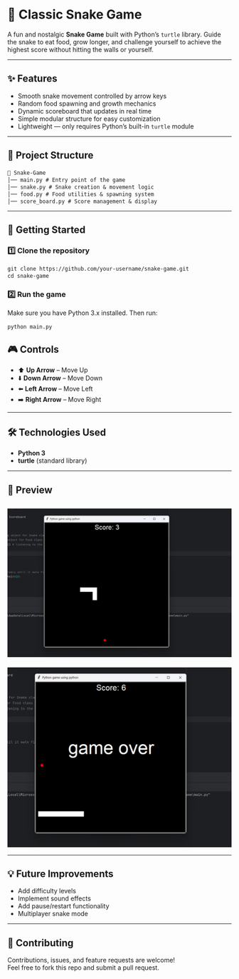 # 🐍 Classic Snake Game  

A fun and nostalgic **Snake Game** built with Python’s `turtle` library. Guide the snake to eat food, grow longer, and challenge yourself to achieve the highest score without hitting the walls or yourself.  

---

## ✨ Features  
- Smooth snake movement controlled by arrow keys  
- Random food spawning and growth mechanics  
- Dynamic scoreboard that updates in real time  
- Simple modular structure for easy customization  
- Lightweight — only requires Python’s built-in `turtle` module  

---

## 📂 Project Structure 
```
📁 Snake-Game
│── main.py # Entry point of the game
│── snake.py # Snake creation & movement logic
│── food.py # Food utilities & spawning system
│── score_board.py # Score management & display
```

---

## 🚀 Getting Started  

### 1️⃣ Clone the repository  
```
git clone https://github.com/your-username/snake-game.git
cd snake-game
```
### 2️⃣ Run the game

Make sure you have Python 3.x installed. Then run:
```
python main.py

```
## 🎮 Controls

- ⬆️ **Up Arrow** – Move Up  
- ⬇️ **Down Arrow** – Move Down  
- ⬅️ **Left Arrow** – Move Left  
- ➡️ **Right Arrow** – Move Right  

---

## 🛠️ Technologies Used

- **Python 3**  
- **turtle** (standard library)  

---

## 📸 Preview

![Game Preview](images/image2.png)
---
![Game Preview](images/image1.png)


---

## 💡 Future Improvements

- Add difficulty levels  
- Implement sound effects  
- Add pause/restart functionality  
- Multiplayer snake mode  

---

## 🤝 Contributing

Contributions, issues, and feature requests are welcome!  
Feel free to fork this repo and submit a pull request.  

